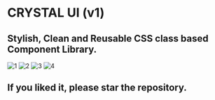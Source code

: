 # CRYSTAL UI (v1)

## Stylish, Clean and Reusable CSS class based Component Library.

![1](https://user-images.githubusercontent.com/52736997/122574454-4a360900-d06d-11eb-9266-2d32800d7669.PNG)
![2](https://user-images.githubusercontent.com/52736997/122574475-4efabd00-d06d-11eb-83dd-a64dd52d8e5f.PNG)
![3](https://user-images.githubusercontent.com/52736997/122574491-528e4400-d06d-11eb-86d0-a8cdc8675559.PNG)
![4](https://user-images.githubusercontent.com/52736997/122574505-5621cb00-d06d-11eb-9587-edf845faa157.PNG)

## If you liked it, please star the repository.
